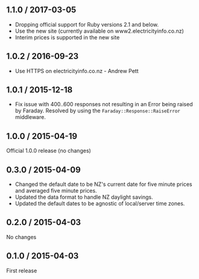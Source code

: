 1.1.0 / 2017-03-05
------
* Dropping official support for Ruby versions 2.1 and below.
* Use the new site (currently available on www2.electricityinfo.co.nz)
* Interim prices is supported in the new site

1.0.2 / 2016-09-23
------
* Use HTTPS on electricityinfo.co.nz - Andrew Pett

1.0.1 / 2015-12-18
------
* Fix issue with 400..600 responses not resulting in an Error being raised by Faraday. Resolved by using the `Faraday::Response::RaiseError` middleware.

1.0.0 / 2015-04-19
------
Official 1.0.0 release (no changes)

0.3.0 / 2015-04-09
------
* Changed the default date to be NZ's current date for five minute prices and averaged five minute prices.
* Updated the data format to handle NZ daylight savings.
* Updated the default dates to be agnostic of local/server time zones.

0.2.0 / 2015-04-03
------
No changes

0.1.0 / 2015-04-03
------
First release